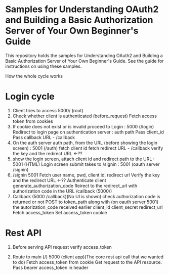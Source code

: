 # Samples for Understanding OAuth2 and Building a Basic Authorization Server of Your Own Beginner's Guide

This repository holds the samples for Understanding OAuth2 and Building a Basic Authorization Server of Your Own Beginner's Guide. See the guide for instructions on using these samples.

How the whole cycle works

Login cycle
=====================================

1. Client tries to access 5000/ (root)
2. Check whether client is authenticated (before_request)
    Fetch access token from cookies
3. If cookie does not exist or is invalid proceed to Login : 5000 (/login)
        Redirect to login page on authentication server : auth path
        Pass client_id
        Pass callback URL - /callback
4.  On the auth server auth path, from the URL (before showing the login screen) : 5001 (/auth)
        fetch client id
        fetch redirect URL - /callback
        verify the key and the redirect URL <-??
5. show the login screen, attach client id and redirect path to the URL : 5001 (HTML)
        Login screen submit takes to /signin : 5001 (oauth server /signin)
6. /signin 5001
        Fetch user name, pwd, client id, redirect url
        Verify the key and the redirect URL <-??
        Authenticate client
        generate_authorization_code
        Reirect to the redirect_url with authorization code in the URL /callback (5000/)
7. Callback (5000 /callback)(No UI is shown)
        check authorization code is returned or not
        POST to token_path along with (on oauth server 5001)
            the autorization_code received earlier
            client_id
            client_secret
            redirect_url
        Fetch access_token
        Set access_token cookie

Rest API
======================================

1. Before serving API request
    verify access_token

2. Route to main (/) 5000 (client app)(The core rest api call that we wanted to do)
        Fetch access_token from cookie
        Get request to the API resource. Pass bearer access_token in header